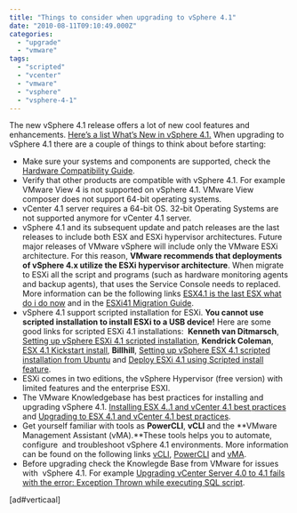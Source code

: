 ```yaml
---
title: "Things to consider when upgrading to vSphere 4.1"
date: "2010-08-11T09:10:49.000Z"
categories: 
  - "upgrade"
  - "vmware"
tags: 
  - "scripted"
  - "vcenter"
  - "vmware"
  - "vsphere"
  - "vsphere-4-1"
---
```


The new vSphere 4.1 release offers a lot of new cool features and enhancements. [Here’s a list What’s New in vSphere 4.1.](http://www.vmware.com/support/vsphere4/doc/vsp_41_new_feat.html) When upgrading to vSphere 4.1 there are a couple of things to think about before starting:

- Make sure your systems and components are supported, check the [Hardware Compatibility Guide](http://www.vmware.com/resources/compatibility/search.php).
- Verify that other products are compatible with vSphere 4.1. For example VMware View 4 is not supported on vSphere 4.1. VMware View composer does not support 64-bit operating systems. 
- vCenter 4.1 server requires a 64-bit OS. 32-bit Operating Systems are not supported anymore for vCenter 4.1 server.
- vSphere 4.1 and its subsequent update and patch releases are the last releases to include both ESX and ESXi hypervisor architectures. Future major releases of VMware vSphere will include only the VMware ESXi architecture. For this reason, **VMware recommends that deployments of vSphere 4.x utilize the ESXi hypervisor architecture**. When migrate to ESXi all the script and programs (such as hardware monitoring agents and backup agents), that uses the Service Console needs to replaced. More information can be the following links [ESX4.1 is the last ESX what do i do now](http://blogs.vmware.com/vsphere/2010/07/esx-41-is-the-last-esx-what-do-i-do-now.html) and in the [ESXi41 Migration Guide](http://www.vmware.com/files/pdf/techpaper/VMW-ESXi41-Migration-Guide.pdf).
- vSphere 4.1 support scripted installation for ESXi. **You cannot use scripted installation to install ESXi to a USB device!** Here are some good links for scripted ESXi 4.1 installations:  **Kenneth van Ditmarsch**, [Setting up vSphere ESXi 4.1 scripted installation](http://virtualkenneth.com/2010/07/21/setting-up-vsphere-esxi-4-1-scripted-installation/), **Kendrick Coleman**, [ESX 4.1 Kickstart install](http://kendrickcoleman.com/index.php?/Tech-Blog/esxi-41-kickstart-install-wip.html), **Billhill**, [Setting up vSphere ESX 4.1 scripted installation from Ubuntu](http://communities.vmware.com/blogs/vmwareinsmb/2010/07/13/esxi-41-scripted-installation-via-pxe-and-kickstart) and [Deploy ESXi 4.1 using Scripted install feature](http://kb.vmware.com/selfservice/microsites/search.do?language=en_US&cmd=displayKC&externalId=1022263 ).
- ESXi comes in two editions, the vSphere Hypervisor (free version) with limited features and the enterprise ESXI.
- The VMware Knowledgebase has best practices for installing and upgrading vSphere 4.1. [Installing ESX 4..1 and vCenter 4.1 best practices]( http://kb.vmware.com/selfservice/microsites/search.do?language=en_US&cmd=displayKC&externalId=1022101) and [Upgrading to ESX 4.1 and vCenter 4.1 best practices](http://kb.vmware.com/selfservice/microsites/search.do?language=en_US&cmd=displayKC&externalId=1022104).
- Get yourself familiar with tools as **PowerCLI**, **vCLI** and the **VMware Management Assistant (vMA).**These tools helps you to automate, configure  and troubleshoot vSphere 4.1 environments. More information can be found on the following links [vCLI](http://www.vmware.com/support/developer/vcli/), [PowerCLI](http://www.vmware.com/support/developer/PowerCLI/index.html) and [vMA](http://www.vmware.com/support/developer/vima/).
- Before upgrading check the Knowlegde Base from VMware for issues with  vSphere 4.1. For example [Upgrading vCenter Server 4.0 to 4.1 fails with the error: Exception Thrown while executing SQL script](http://kb.vmware.com/selfservice/microsites/search.do?language=en_US&cmd=displayKC&externalId=1025139).

\[ad#verticaal\]
